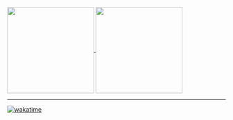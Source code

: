 <a href="https://github.com/anuraghazra/github-readme-stats">
  <img height=200 align="center" src="https://github-readme-stats.vercel.app/api?username=ElvisMw&show_icons=true&theme=transparent&include_all_commits=true" />
</a>
<a href="https://github.com/anuraghazra/convoychat">
  <img height=200 align="center" src="https://github-readme-stats.vercel.app/api/top-langs?username=ElvisMw&layout=compact&langs_count=8&card_width=320true&theme=transparent&include_all_commits=true" />
</a>
<hr>
<a href="https://wakatime.com/badge/user/018b4212-707d-4720-a766-92cf1b15702b/project/018e9e5d-8314-4f09-b62f-1c7a43f47416"><img src="https://wakatime.com/badge/user/018b4212-707d-4720-a766-92cf1b15702b/project/018e9e5d-8314-4f09-b62f-1c7a43f47416.svg" alt="wakatime"></a>